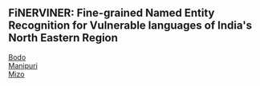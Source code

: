## FiNERVINER: Fine-grained Named Entity Recognition for Vulnerable languages of India's North Eastern Region

[Bodo](https://github.com/finerviner/FiNERVINER/blob/main/MCN2_brx_train_BIO.zip)<br>
[Manipuri](https://github.com/finerviner/FiNERVINER/blob/main/MCN2_mni_train_BIO.zip)<br>
[Mizo](https://github.com/finerviner/FiNERVINER/blob/main/MCN2_mizo_train_BIO.zip)
